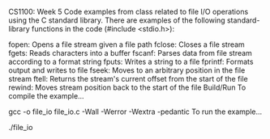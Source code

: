 CS1100: Week 5
Code examples from class related to file I/O operations using the C standard library. There are examples of the following standard-library functions in the code (#include <stdio.h>):

fopen: Opens a file stream given a file path
fclose: Closes a file stream
fgets: Reads characters into a buffer
fscanf: Parses data from file stream according to a format string
fputs: Writes a string to a file
fprintf: Formats output and writes to file
fseek: Moves to an arbitrary position in the file stream
ftell: Returns the stream's current offset from the start of the file
rewind: Moves stream position back to the start of the file
Build/Run
To compile the example...

gcc -o file_io file_io.c -Wall -Werror -Wextra -pedantic
To run the example...

./file_io